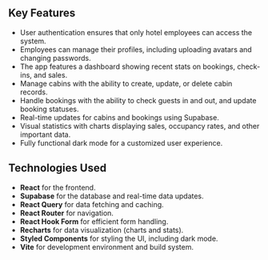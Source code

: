 ## Key Features

- User authentication ensures that only hotel employees can access the system.
- Employees can manage their profiles, including uploading avatars and changing passwords.
- The app features a dashboard showing recent stats on bookings, check-ins, and sales.
- Manage cabins with the ability to create, update, or delete cabin records.
- Handle bookings with the ability to check guests in and out, and update booking statuses.
- Real-time updates for cabins and bookings using Supabase.
- Visual statistics with charts displaying sales, occupancy rates, and other important data.
- Fully functional dark mode for a customized user experience.

## Technologies Used

- **React** for the frontend.
- **Supabase** for the database and real-time data updates.
- **React Query** for data fetching and caching.
- **React Router** for navigation.
- **React Hook Form** for efficient form handling.
- **Recharts** for data visualization (charts and stats).
- **Styled Components** for styling the UI, including dark mode.
- **Vite** for development environment and build system.
